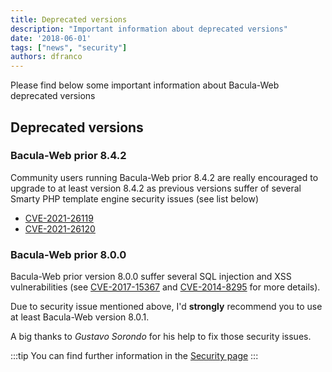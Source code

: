 ```yaml
---
title: Deprecated versions
description: "Important information about deprecated versions"
date: '2018-06-01'
tags: ["news", "security"]
authors: dfranco
---
```


Please find below some important information about Bacula-Web deprecated versions

<!-- truncate -->

## Deprecated versions

### Bacula-Web prior 8.4.2

Community users running Bacula-Web prior 8.4.2 are really encouraged to upgrade to at least version 8.4.2 as previous versions suffer of several Smarty PHP template engine security issues (see list below)

- [CVE-2021-26119](https://www.cvedetails.com/cve/CVE-2021-26119/)
- [CVE-2021-26120](https://www.cvedetails.com/cve/CVE-2021-26120/)

### Bacula-Web prior 8.0.0

Bacula-Web prior version 8.0.0 suffer several SQL injection and XSS vulnerabilities (see [CVE-2017-15367](https://www.cvedetails.com/cve/CVE-2017-15367/) and [CVE-2014-8295](https://www.cvedetails.com/cve/CVE-2014-8295/) for more details). 

Due to security issue mentioned above, I'd **strongly** recommend you to use at least Bacula-Web version 8.0.1.

A big thanks to *Gustavo Sorondo* for his help to fix those security issues.

:::tip
You can find further information in the [Security page](/security/)
:::